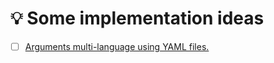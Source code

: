 # 💡 Some implementation ideas

- [ ] [Arguments multi-language using YAML files.](https://docs.rs/clap/2.33.0/clap/#quick-example)